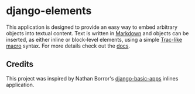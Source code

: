 django-elements
===============

This application is designed to provide an easy way to embed arbitrary objects
into textual content.  Text is written in [Markdown][] and objects can be inserted,
as either inline or block-level elements, using a simple [Trac-like macro][]
syntax.  For more details check out the [docs][].

[Markdown]: http://daringfireball.net/projects/markdown/
[Trac-like macro]: http://trac.edgewall.org/wiki/WikiMacros
[docs]: http://readthedocs.org/docs/django-elements/en/latest/

Credits
-------

This project was inspired by Nathan Borror's [django-basic-apps][] inlines
application.

[django-basic-apps]: https://github.com/nathanborror/django-basic-apps.